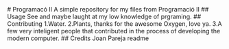 <snippet>
  <content>
# Programacó II
A simple repository for my files from Programació II
## Usage
See and maybe laught at my low knowledge of prgraming.
## Contributing
1.Water.
2.Plants, thanks for the awesome Oxygen, love ya.
3.A few very inteligent people that contributed in the process of developing the modern computer.
## Credits
Joan Pareja
</content>
  <tabTrigger>readme</tabTrigger>
</snippet>
